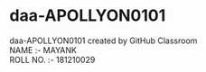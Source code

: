 # daa-APOLLYON0101
daa-APOLLYON0101 created by GitHub Classroom<br/>
NAME :- MAYANK<br/>
ROLL NO. :- 181210029

